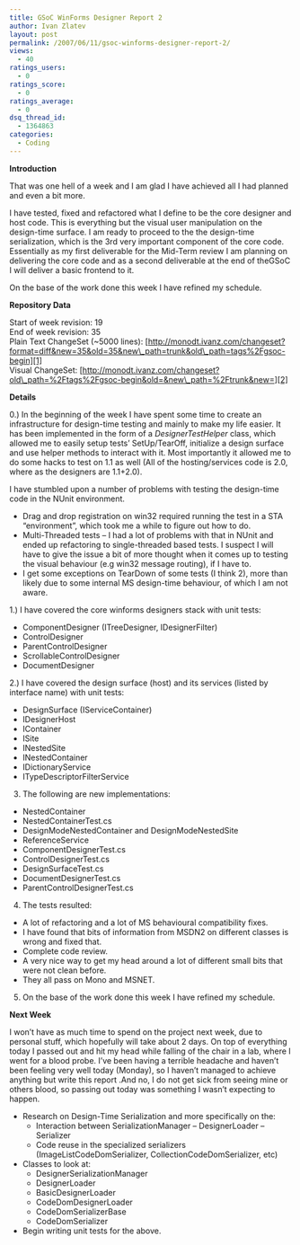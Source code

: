 ```yaml
---
title: GSoC WinForms Designer Report 2
author: Ivan Zlatev
layout: post
permalink: /2007/06/11/gsoc-winforms-designer-report-2/
views:
  - 40
ratings_users:
  - 0
ratings_score:
  - 0
ratings_average:
  - 0
dsq_thread_id:
  - 1364863
categories:
  - Coding
---
```

**Introduction**

That was one hell of a week and I am glad I have achieved all I had planned and even a bit more.

I have tested, fixed and refactored what I define to be the core designer and host code. This is everything but the visual user manipulation on the design-time surface. I am ready to proceed to the the design-time serialization, which is the 3rd very important component of the core code. Essentially as my first deliverable for the Mid-Term review I am planning on delivering the core code and as a second deliverable at the end of theGSoC I will deliver a basic frontend to it.

On the base of the work done this week I have refined my schedule.

**Repository Data**

Start of week revision: 19  
End of week revision: 35  
Plain Text ChangeSet (~5000 lines): [http://monodt.ivanz.com/changeset?format=diff&new=35&old=35&new\_path=trunk&old\_path=tags%2Fgsoc-begin][1]  
Visual ChangeSet: [http://monodt.ivanz.com/changeset?old\_path=%2Ftags%2Fgsoc-begin&old=&new\_path=%2Ftrunk&new=][2]

**Details**

0.) In the beginning of the week I have spent some time to create an infrastructure for design-time testing and mainly to make my life easier. It has been implemented in the form of a *DesignerTestHelper* class, which allowed me to easily setup tests&#8217; SetUp/TearOff, initialize a design surface and use helper methods to interact with it. Most importantly it allowed me to do some hacks to test on 1.1 as well (All of the hosting/services code is 2.0, where as the designers are 1.1+2.0).

I have stumbled upon a number of problems with testing the design-time code in the NUnit environment.

  * Drag and drop registration on win32 required running the test in a STA &#8220;environment&#8221;, which took me a while to figure out how to do.
  * Multi-Threaded tests &#8211; I had a lot of problems with that in NUnit and ended up refactoring to single-threaded based tests. I suspect I will have to give the issue a bit of more thought when it comes up to testing the visual behaviour (e.g win32 message routing), if I have to.
  * I get some exceptions on TearDown of some tests (I think 2), more than likely due to some internal MS design-time behaviour, of which I am not aware.

1.) I have covered the core winforms designers stack with unit tests:

  * ComponentDesigner (ITreeDesigner, IDesignerFilter)
  * ControlDesigner
  * ParentControlDesigner
  * ScrollableControlDesigner
  * DocumentDesigner

2.) I have covered the design surface (host) and its services (listed by interface name) with unit tests:

  * DesignSurface (IServiceContainer)
  * IDesignerHost
  * IContainer
  * ISite
  * INestedSite
  * INestedContainer
  * IDictionaryService
  * ITypeDescriptorFilterService

3) The following are new implementations:

  * NestedContainer
  * NestedContainerTest.cs
  * DesignModeNestedContainer and DesignModeNestedSite
  * ReferenceService
  * ComponentDesignerTest.cs
  * ControlDesignerTest.cs
  * DesignSurfaceTest.cs
  * DocumentDesignerTest.cs
  * ParentControlDesignerTest.cs

4) The tests resulted:

  * A lot of refactoring and a lot of MS behavioural compatibility fixes.
  * I have found that bits of information from MSDN2 on different classes is wrong and fixed that.
  * Complete code review.
  * A very nice way to get my head around a lot of different small bits that were not clean before.
  * They all pass on Mono and MSNET.

5) On the base of the work done this week I have refined my schedule.

**Next Week**

I won&#8217;t have as much time to spend on the project next week, due to personal stuff, which hopefully will take about 2 days. On top of everything today I passed out and hit my head while falling of the chair in a lab, where I went for a blood probe. I&#8217;ve been having a terrible headache and haven&#8217;t been feeling very well today (Monday), so I haven&#8217;t managed to achieve anything but write this report .And no, I do not get sick from seeing mine or others blood, so passing out today was something I wasn&#8217;t expecting to happen.

  * Research on Design-Time Serialization and more specifically on the: 
      * Interaction between SerializationManager &#8211; DesignerLoader &#8211; Serializer
      * Code reuse in the specialized serializers (ImageListCodeDomSerializer, CollectionCodeDomSerializer, etc)
  * Classes to look at: 
      * DesignerSerializationManager
      * DesignerLoader
      * BasicDesignerLoader
      * CodeDomDesignerLoader
      * CodeDomSerializerBase
      * CodeDomSerializer
  * Begin writing unit tests for the above.

 [1]: http://monodt.ivanz.com/changeset?format=diff&new=35&old=35&new_path=trunk&old_path=tags%2Fgsoc-begin "http://monodt.ivanz.com/changeset?format=diff&new=35&old=35&new_path=trunk&old_path=tags%2Fgsoc-begin"
 [2]: http://monodt.ivanz.com/changeset?old_path=%2Ftags%2Fgsoc-begin&old=&new_path=%2Ftrunk&new= "http://monodt.ivanz.com/changeset?old_path=%2Ftags%2Fgsoc-begin&old=&new_path=%2Ftrunk&new="